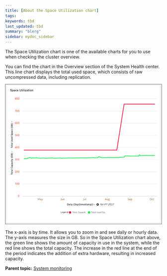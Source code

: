 ```yaml
---
title: [About the Space Utilization chart]
tags: 
keywords: tbd
last_updated: tbd
summary: "blerg"
sidebar: mydoc_sidebar
---
```

The Space Utilization chart is one of the available charts for you to use when checking the cluster overview.

You can find the chart in the Overview section of the System Health center. This line chart displays the total used space, which consists of raw uncompressed data, including replication.

 ![](../../images/memory_usage_chart.png "Space Utilization chart example")

The x-axis is by time. It allows you to zoom in and see daily or hourly data. The y-axis measures the size in GB. So in the Space Utilization chart above, the green line shows the amount of capacity in use in the system, while the red line shows the total capacity. The increase in the red line at the end of the period indicates the addition of extra hardware, resulting in increased capacity.

**Parent topic:** [System monitoring](../../admin/system_admin/monitor_pinboards.html)
